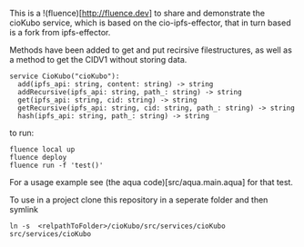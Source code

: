 
This is a !(fluence)[http://fluence.dev] to share and demonstrate the cioKubo service, which is based on the cio-ipfs-effector, that in turn based is a fork from ipfs-effector. 

Methods have been added to get and put recirsive filestructures, as well as a method to get the CIDV1 without storing data. 

```
service CioKubo("cioKubo"):
  add(ipfs_api: string, content: string) -> string
  addRecursive(ipfs_api: string, path_: string) -> string
  get(ipfs_api: string, cid: string) -> string
  getRecursive(ipfs_api: string, cid: string, path_: string) -> string
  hash(ipfs_api: string, path_: string) -> string
```

to run: 

```
fluence local up
fluence deploy
fluence run -f 'test()'
```

For a usage example see (the aqua code)[src/aqua.main.aqua] for that test. 

To use in a project clone this repository in a seperate folder and then symlink 

```
ln -s  <relpathToFolder>/cioKubo/src/services/cioKubo src/services/cioKubo
```